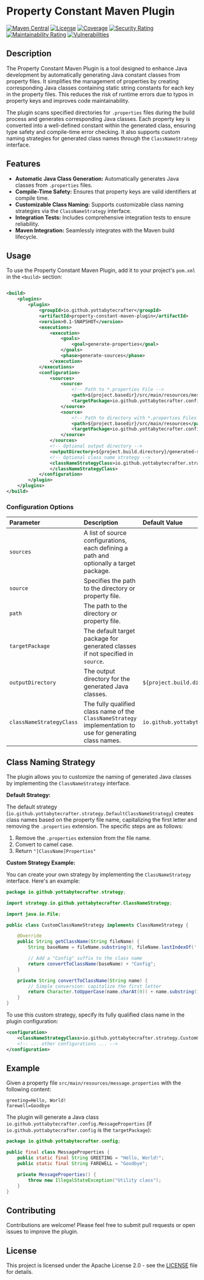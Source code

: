 # Property Constant Maven Plugin

[![Maven Central](https://img.shields.io/maven-central/v/io.github.yottabytecrafter/property-constant-maven-plugin.svg)](https://search.maven.org/artifact/io.github.yottabytecrafter/property-constant-maven-plugin)
[![License](https://img.shields.io/badge/License-Apache%202.0-blue.svg)](https://opensource.org/licenses/Apache-2.0)
[![Coverage](https://sonarcloud.io/api/project_badges/measure?project=yottabytecrafter_property-constant-maven-plugin&metric=coverage)](https://sonarcloud.io/summary/new_code?id=yottabytecrafter_property-constant-maven-plugin)
[![Security Rating](https://sonarcloud.io/api/project_badges/measure?project=yottabytecrafter_property-constant-maven-plugin&metric=security_rating)](https://sonarcloud.io/summary/new_code?id=yottabytecrafter_property-constant-maven-plugin)
[![Maintainability Rating](https://sonarcloud.io/api/project_badges/measure?project=yottabytecrafter_property-constant-maven-plugin&metric=sqale_rating)](https://sonarcloud.io/summary/new_code?id=yottabytecrafter_property-constant-maven-plugin)
[![Vulnerabilities](https://sonarcloud.io/api/project_badges/measure?project=yottabytecrafter_property-constant-maven-plugin&metric=vulnerabilities)](https://sonarcloud.io/summary/new_code?id=yottabytecrafter_property-constant-maven-plugin)

## Description

The Property Constant Maven Plugin is a tool designed to enhance Java development by automatically generating Java constant classes from property files. It simplifies the management of properties by creating corresponding Java classes containing static string constants for each key in the property files. This reduces the risk of runtime errors due to typos in property keys and improves code maintainability.

The plugin scans specified directories for `.properties` files during the build process and generates corresponding Java classes. Each property key is converted into a well-defined constant within the generated class, ensuring type safety and compile-time error checking. It also supports custom naming strategies for generated class names through the `ClassNameStrategy` interface.

## Features

*   **Automatic Java Class Generation:** Automatically generates Java classes from `.properties` files.
*   **Compile-Time Safety:** Ensures that property keys are valid identifiers at compile time.
*   **Customizable Class Naming:** Supports customizable class naming strategies via the `ClassNameStrategy` interface.
*   **Integration Tests:** Includes comprehensive integration tests to ensure reliability.
*   **Maven Integration:** Seamlessly integrates with the Maven build lifecycle.

## Usage

To use the Property Constant Maven Plugin, add it to your project's `pom.xml` in the `<build>` section:

```xml

<build>
    <plugins>
        <plugin>
            <groupId>io.github.yottabytecrafter</groupId>
            <artifactId>property-constant-maven-plugin</artifactId>
            <version>0.1-SNAPSHOT</version>
            <executions>
                <execution>
                    <goals>
                        <goal>generate-properties</goal>
                    </goals>
                    <phase>generate-sources</phase>
                </execution>
            </executions>
            <configuration>
                <sources>
                    <source>
                        <!-- Path to *.properties File -->
                        <path>${project.basedir}/src/main/resources/message.properties</path>
                        <targetPackage>io.github.yottabytecrafter.config</targetPackage>
                    </source>
                    <source>
                        <!-- Path to directory with *.properties Files -->
                        <path>${project.basedir}/src/main/resources</path>
                        <targetPackage>io.github.yottabytecrafter.config</targetPackage>
                    </source>
                </sources>
                <!-- Optional output directory -->
                <outputDirectory>${project.build.directory}/generated-sources/java</outputDirectory>
                <!-- Optional class name strategy -->
                <classNameStrategyClass>io.github.yottabytecrafter.strategy.DefaultClassNameStrategy
                </classNameStrategyClass>
            </configuration>
        </plugin>
    </plugins>
</build>
```

### Configuration Options

| Parameter                | Description                                                                                                       | Default Value                                                  |
| :----------------------- | :---------------------------------------------------------------------------------------------------------------- |:---------------------------------------------------------------|
| `sources`                | A list of source configurations, each defining a path and optionally a target package.                           |                                                                |
| `source`                 | Specifies the path to the directory or property file.                                                             |                                                                |
| `path`                   | The path to the directory or property file.                                                                      |                                                                |
| `targetPackage`          | The default target package for generated classes if not specified in `source`.                                   |                                                                |
| `outputDirectory`        | The output directory for the generated Java classes.                                                              | `${project.build.directory}/generated-sources/java`            |
| `classNameStrategyClass` | The fully qualified class name of the `ClassNameStrategy` implementation to use for generating class names.     | `io.github.yottabytecrafter.strategy.DefaultClassNameStrategy` |

## Class Naming Strategy

The plugin allows you to customize the naming of generated Java classes by implementing the `ClassNameStrategy` interface.

**Default Strategy:**

The default strategy (`io.github.yottabytecrafter.strategy.DefaultClassNameStrategy`) creates class names based on the property file name, capitalizing the first letter and removing the `.properties` extension. The specific steps are as follows:

1. Remove the `.properties` extension from the file name.
2. Convert to camel case.
3. Return `"[ClassName]Properties"`

**Custom Strategy Example:**

You can create your own strategy by implementing the `ClassNameStrategy` interface. Here's an example:

```java
package io.github.yottabytecrafter.strategy;

import strategy.io.github.yottabytecrafter.ClassNameStrategy;

import java.io.File;

public class CustomClassNameStrategy implements ClassNameStrategy {

    @Override
    public String getClassName(String fileName) {
        String baseName = fileName.substring(0, fileName.lastIndexOf('.')); // Remove .properties extension

        // Add a "Config" suffix to the class name
        return convertToClassName(baseName) + "Config";
    }

    private String convertToClassName(String name) {
        // Simple conversion: capitalize the first letter
        return Character.toUpperCase(name.charAt(0)) + name.substring(1);
    }
}
```

To use this custom strategy, specify its fully qualified class name in the plugin configuration:

```xml
<configuration>
    <classNameStrategyClass>io.github.yottabytecrafter.strategy.CustomClassNameStrategy</classNameStrategyClass>
    <!-- ... other configurations ... -->
</configuration>
```

## Example

Given a property file `src/main/resources/message.properties` with the following content:

```properties
greeting=Hello, World!
farewell=Goodbye
```

The plugin will generate a Java class `io.github.yottabytecrafter.config.MessageProperties` (if `io.github.yottabytecrafter.config` is the `targetPackage`):

```java
package io.github.yottabytecrafter.config;

public final class MessageProperties {
    public static final String GREETING = "Hello, World!";
    public static final String FAREWELL = "Goodbye";

    private MessageProperties() {
        throw new IllegalStateException("Utility class");
    }
}
```

## Contributing

Contributions are welcome! Please feel free to submit pull requests or open issues to improve the plugin.

## License

This project is licensed under the Apache License 2.0 - see the [LICENSE](LICENSE) file for details.
